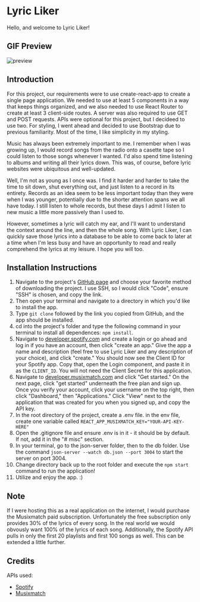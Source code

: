 # Lyric Liker

Hello, and welcome to Lyric Liker!

## GIF Preview
![preview](https://i.imgur.com/S9fSKUy.gif)

## Introduction

For this project, our requirements were to use create-react-app to create a single page application. We needed to use at least 5 components in a way that keeps things organized, and we also needed to use React Router to create at least 3 client-side routes. A server was also required to use GET and POST requests. APIs were optional for this project, but I decideed to use two. For styling, I went ahead and decided to use Bootstrap due to previous familiarity. Most of the time, I like simplicity in my styling.

Music has always been extremely important to me. I remember when I was growing up, I would record songs from the radio onto a casette tape so I could listen to those songs whenever I wanted. I'd also spend time listening to albums and writing all their lyrics down. This was, of course, before lyric websites were ubiquitous and well-updated. 

Well, I'm not as young as I once was. I find it harder and harder to take the time to sit down, shut everything out, and just listen to a record in its entirety. Records as an idea seem to be less important today than they were when I was younger, potentially due to the shorter attention spans we all have today. I still listen to whole records, but these days I admit I listen to new music a little more passively than I used to.

However, sometimes a lyric will catch my ear, and I'll want to understand the context around the line, and then the whole song. With Lyric Liker, I can quickly save those lyrics into a database to be able to come back to later at a time when I'm less busy and have an opportunity to read and really comprehend the lyrics at my leisure. I hope you will too.

## Installation Instructions
1. Navigate to the project's [GitHub page](https://github.com/trevortx/lyric-liker) and choose your favorite method of downloading the project. I use SSH, so I would click "Code", ensure "SSH" is chosen, and copy the link.
2. Then open your terminal and navigate to a directory in which you'd like to install the app. 
3. Type `git clone` followed by the link you copied from GitHub, and the app should be installed.
4. cd into the project's folder and type the following command in your terminal to install all dependences: `npm install`.
5. Navigate to [developer.spotify.com](https://developer.spotify.com/) and create a login or go ahead and log in if you have an account, then click "create an app." Give the app a name and description (feel free to use Lyric Liker and any description of your choice), and click "create." You should now see the Client ID for your Spotify app. Copy that, open the Login component, and paste it in as the `CLIENT_ID`. You will not need the Client Secret for this application.
6. Navigate to [developer.musixmatch.com](https://developer.musixmatch.com/) and click "Get started." On the next page, click "get started" underneath the free plan and sign up. Once you verify your account, click your username on the top right, then click "Dashboard," then "Applications." Click "View" next to the application that was created for you when you signed up, and copy the API key.
7. In the root directory of the project, create a .env file. in the env file, create one variable called `REACT_APP_MUSIXMATCH_KEY="YOUR-API-KEY-HERE"`
8. Open the .gitignore file and ensure .env is in it - it should be by default. If not, add it in the "# misc" section.
9. In your terminal, go to the json-server folder, then to the db folder. Use the command `json-server --watch db.json --port 3004` to start the server on port 3004.
10. Change directory back up to the root folder and execute the `npm start` command to run the application!
11. Utilize and enjoy the app. :)

## Note
If I were hosting this as a real application on the internet, I would purchase the Musixmatch paid subscription. Unfortunately the free subscription only provides 30% of the lyrics of every song. In the real world we would obvously want 100% of the lyrics of each song. Additionally, the Spotify API pulls in only the first 20 playlists and first 100 songs as well. This can be extended a little further.

## Credits
APIs used:
- [Spotify](https://developer.spotify.com/)
- [Musixmatch](https://developer.musixmatch.com/)
